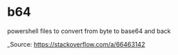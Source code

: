 # b64
powershell files to convert from byte to base64 and back

_Source: https://stackoverflow.com/a/66463142
